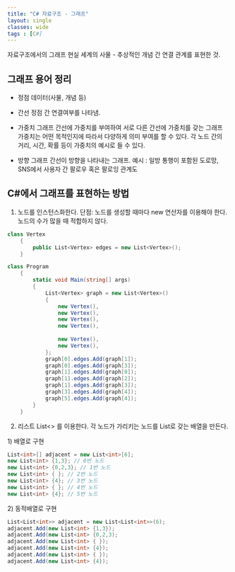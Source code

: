 ```yaml
---
title: "C# 자료구조 - 그래프"
layout: single
classes: wide
tags : [C#]
---
```


자료구조에서의 그래프
현실 세계의 사물 - 추상적인 개념 간 연결 관계를 표현한 것.

## 그래프 용어 정리
- 정점
    데이터(사물, 개념 등)
- 간선
    정점 간 연결여부를 나타냄.

- 가중치 그래프
    간선에 가중치를 부여하여 서로 다른 간선에 가중치를 갖는 그래프
    가중치는 어떤 목적인지에 따라서 다양하게 의미 부여를 할 수 있다.
    각 노드 간의 거리, 시간, 확률 등이 가중치의 예시로 들 수 있다.

- 방향 그래프
    간선이 방향을 나타내는 그래프.
    예시 : 일방 통행이 포함된 도로망, SNS에서 사용자 간 팔로우 혹은 팔로잉 관계도

## C#에서 그래프를 표현하는 방법
1. 노드를 인스턴스화한다.
    단점: 노드를 생성할 때마다 new 연산자를 이용해야 한다.
    노드의 수가 많을 때 적합하지 않다.
```C#
class Vertex
    {
        public List<Vertex> edges = new List<Vertex>();        
    }

class Program 
    {
        static void Main(string[] args)
        {
            List<Vertex> graph = new List<Vertex>()
            {
                new Vertex(),
                new Vertex(),
                new Vertex(),
                new Vertex(),
                
                new Vertex(),
                new Vertex(),
            };
            graph[0].edges.Add(graph[1]);
            graph[0].edges.Add(graph[3]);
            graph[1].edges.Add(graph[0]);
            graph[1].edges.Add(graph[2]);
            graph[1].edges.Add(graph[3]);
            graph[3].edges.Add(graph[4]);
            graph[5].edges.Add(graph[4]);
        }
    }
```


2. 리스트 List<> 를 이용한다.
    각 노드가 가리키는 노드를 List로 갖는 배열을 만든다.
    
1\) 배열로 구현
```C#
List<int>[] adjacent = new List<int>[6];
new List<int> {1,3}; // 0번 노드
new List<int> {0,2,3}; // 1번 노드
new List<int> { }; // 2번 노드
new List<int> {4}; // 3번 노드
new List<int> { }; // 4번 노드
new List<int> {4}; // 5번 노드
```


2\) 동적배열로 구현
```C#
List<List<int>> adjacent = new List<List<int>>(6);
adjacent.Add(new List<int> {1,3});
adjacent.Add(new List<int> {0,2,3);
adjacent.Add(new List<int> { });
adjacent.Add(new List<int> {4});
adjacent.Add(new List<int> { });
adjacent.Add(new List<int> {4});
```

